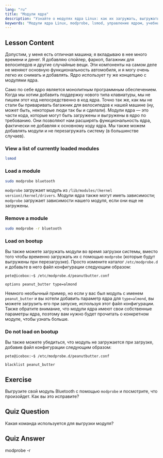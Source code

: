 ```yaml
---
lang: "ru"
title: "Модули ядра"
description: "Узнайте о модулях ядра Linux: как их загружать, выгружать и управлять ими. Изучите команды `modprobe` и `lsmod` для расширения функциональности ядра. Начните свое путешествие по Linux!"
keywords: "Модули ядра Linux, modprobe, lsmod, управление ядром, учебник по Linux, Linux для начинающих, руководство по Linux"
---
```


## Lesson Content

Допустим, у меня есть отличная машина; я вкладываю в нее много времени и денег. Я добавляю спойлер, фаркоп, багажник для велосипедов и другие случайные вещи. Эти компоненты на самом деле не меняют основную функциональность автомобиля, и я могу очень легко их снимать и добавлять. Ядро использует ту же концепцию с модулями ядра.

Само по себе ядро является монолитным программным обеспечением. Когда мы хотим добавить поддержку нового типа клавиатуры, мы не пишем этот код непосредственно в код ядра. Точно так же, как мы не стали бы приваривать багажник для велосипедов к нашей машине (ну, может быть, некоторые люди так бы и сделали). Модули ядра — это части кода, которые могут быть загружены и выгружены в ядро по требованию. Они позволяют нам расширять функциональность ядра, фактически не добавляя к основному коду ядра. Мы также можем добавлять модули и не перезагружать систему (в большинстве случаев).

### View a list of currently loaded modules

```bash
lsmod
```

### Load a module

```bash
sudo modprobe bluetooth
```

`modprobe` загружает модуль из `/lib/modules/(kernel version)/kernel/drivers`. Модули ядра также могут иметь зависимости; `modprobe` загружает зависимости нашего модуля, если они еще не загружены.

### Remove a module

```bash
sudo modprobe -r bluetooth
```

### Load on bootup

Вы также можете загружать модули во время загрузки системы, вместо того чтобы временно загружать их с помощью `modprobe` (которые будут выгружены при перезагрузке). Просто измените каталог `/etc/modprobe.d` и добавьте в него файл конфигурации следующим образом:

```plaintext
pete@icebox:~$ /etc/modprobe.d/peanutbutter.conf

options peanut_butter type=almond
```

Немного необычный пример, но если у вас был модуль с именем `peanut_butter` и вы хотели добавить параметр ядра для `type=almond`, вы можете загрузить его при запуске, используя этот файл конфигурации. Также обратите внимание, что модули ядра имеют свои собственные параметры ядра, поэтому вам нужно будет прочитать о конкретном модуле, чтобы узнать больше.

### Do not load on bootup

Вы также можете убедиться, что модуль не загружается при загрузке, добавив файл конфигурации следующим образом:

```plaintext
pete@icebox:~$ /etc/modprobe.d/peanutbutter.conf

blacklist peanut_butter
```

## Exercise

Выгрузите свой модуль Bluetooth с помощью `modprobe` и посмотрите, что произойдет. Как вы это исправите?

## Quiz Question

Какая команда используется для выгрузки модуля?

## Quiz Answer

modprobe -r
